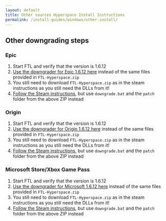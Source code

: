 ```yaml
---
layout: default
title: Other sources Hyperspace Install Instructions
permalink: /install-guides/windows/other-install/
---
```


## Other downgrading steps

### Epic
1. Start FTL and verify that the version is 1.6.12
2. [Use the downgrader for Epic 1.6.12 here](https://drive.google.com/file/d/1wM4Lb1ADy3PHay5sNuWpQOTnWbpIOGQ1/view?usp=sharing) instead of the same files provided in `FTL-Hyperspace.zip`
3. You still need to download `FTL-Hyperspace.zip` as in the steam instructions as you still need the DLLs from it!
4. [Follow the Steam instructions](./steam-install), but use `downgrade.bat` and the `patch` folder from the above ZIP instead

### Origin
1. Start FTL and verify that the version is 1.6.12
2. [Use the downgrader for Origin 1.6.12 here](https://drive.google.com/file/d/1GTxiidyp0o5D1HBMrT0XprstVmPwvuqo/view?usp=sharing) instead of the same files provided in `FTL-Hyperspace.zip`
3. You still need to download `FTL-Hyperspace.zip` as in the steam instructions as you still need the DLLs from it!
4. [Follow the Steam instructions](./steam-install), but use `downgrade.bat` and the `patch` folder from the above ZIP instead

### Microsoft Store/Xbox Game Pass
1. Start FTL and verify that the version is 1.6.12
2. [Use the downgrader for Microsoft 1.6.12 here](https://drive.google.com/file/d/18tnHl85Ll36gBMcGGCbzu1LQZJ8QBiA0/view?usp=sharing) instead of the same files provided in `FTL-Hyperspace.zip`
3. You still need to download `FTL-Hyperspace.zip` as in the steam instructions as you still need the DLLs from it!
4. [Follow the Steam instructions](./steam-install), but use `downgrade.bat` and the `patch` folder from the above ZIP instead
